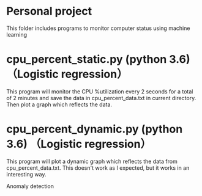 # Personal project
This folder includes programs to monitor computer status using machine learning

# cpu_percent_static.py (python 3.6) （Logistic regression）
This program will monitor the CPU %utilization every 2 seconds for a total of 2 minutes and save the data in cpu_percent_data.txt in current directory. Then plot a graph which reflects the data.  

# cpu_percent_dynamic.py (python 3.6) （Logistic regression）
This program will plot a dynamic graph which reflects the data from cpu_percent_data.txt. This doesn't work as I expected, but it works in an interesting way.

Anomaly detection
